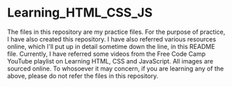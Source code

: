 # Learning_HTML_CSS_JS
The files in this repository are my practice files. 
For the purpose of practice, I have also created this repository. 
I have also referred various resources online, which I'll put up in detail sometime down the line, in this README file.
Currently, I have referred some videos from the Free Code Camp YouTube playlist on Learning HTML, CSS and JavaScript.
All images are sourced online. 
To whosoever it may concern, if you are learning any of the above, please do not refer the files in this repository.
